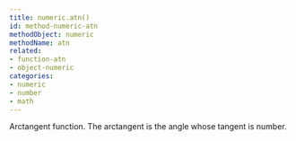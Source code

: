```yaml
---
title: numeric.atn()
id: method-numeric-atn
methodObject: numeric
methodName: atn
related:
- function-atn
- object-numeric
categories:
- numeric
- number
- math
---
```


Arctangent function. The arctangent is the angle whose tangent
is number.
